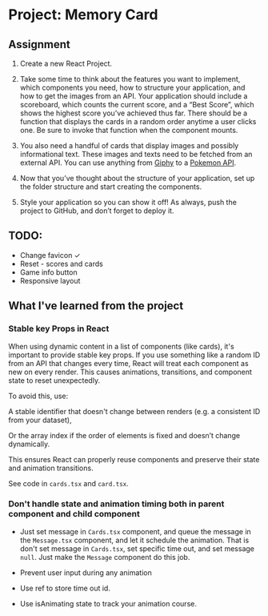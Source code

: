 # Project: Memory Card

## Assignment

1. Create a new React Project.

2. Take some time to think about the features you want to implement, which components you need, how to structure your application, and how to get the images from an API. Your application should include a scoreboard, which counts the current score, and a “Best Score”, which shows the highest score you’ve achieved thus far. There should be a function that displays the cards in a random order anytime a user clicks one. Be sure to invoke that function when the component mounts.

3. You also need a handful of cards that display images and possibly informational text. These images and texts need to be fetched from an external API. You can use anything from [Giphy](https://giphy.com/) to a [Pokemon API](https://pokeapi.co/).

4. Now that you’ve thought about the structure of your application, set up the folder structure and start creating the components.

5. Style your application so you can show it off!
   As always, push the project to GitHub, and don’t forget to deploy it.

## TODO:

- Change favicon ✓
- Reset - scores and cards
- Game info button
- Responsive layout

## What I've learned from the project

### Stable key Props in React

When using dynamic content in a list of components (like cards), it's important to provide stable key props. If you use something like a random ID from an API that changes every time, React will treat each component as new on every render. This causes animations, transitions, and component state to reset unexpectedly.

To avoid this, use:

A stable identifier that doesn't change between renders (e.g. a consistent ID from your dataset),

Or the array index if the order of elements is fixed and doesn’t change dynamically.

This ensures React can properly reuse components and preserve their state and animation transitions.

See code in `cards.tsx` and `card.tsx`.

### Don't handle state and animation timing both in parent component and child component

- Just set message in `Cards.tsx` component, and queue the message in the `Message.tsx` component, and let it schedule the animation. That is don't set message in `Cards.tsx`, set specific time out, and set message `null`. Just make the `Message` component do this job.

- Prevent user input during any animation

- Use ref to store time out id.

- Use isAnimating state to track your animation course.
